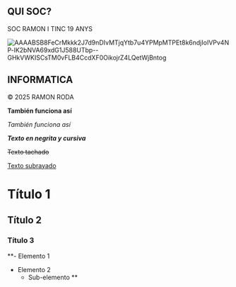 ## QUI SOC?

SOC RAMON I TINC 19 ANYS

![AAAABSB8FeCrMkkk2J7d9nDIvMTjqYtb7u4YPMpMTPEt8k6ndjIoIVPv4NP-lK2bNVA69xdG1J588UTbp--GHkVWKISCsTM0vFLB4CcdXF0OikojrZ4LQetWjBntog](https://github.com/user-attachments/assets/a2f32db8-338c-4b08-9464-31115b6001d5)


## INFORMATICA
 

© 2025 RAMON RODA

__También funciona así__

_También funciona así_

***Texto en negrita y cursiva***

~~Texto tachado~~

<u>Texto subrayado</u>

# Título 1
## Título 2
### Título 3

**- Elemento 1
- Elemento 2
  - Sub-elemento
**
